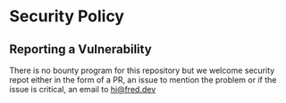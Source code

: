 # Security Policy


## Reporting a Vulnerability

There is no bounty program for this repository but we welcome security repot either in the form of a PR, an issue to mention the problem or if the issue is critical, an email to hi@fred.dev
